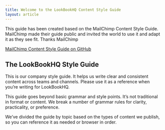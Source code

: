 ```yaml
---
title: Welcome to the LookBookHQ Content Style Guide
layout: article
---
```


This guide has been created based on the MailChimp Content Style Guide.  MailChimp made their guide public and invited the world to use it and adapt it as they see fit.  Thanks MailChimp

[MailChimp Content Style Guide on GitHub](https://github.com/mailchimp/content-style-guide)

## The LookBookHQ Style Guide

This is our company style guide.  It helps us write clear and consistent content across teams and channels.  Please use it as a reference when you’re writing for LookBookHQ.

This guide goes beyond basic grammar and style points.  It’s not traditional in format or content.  We break a number of grammar rules for clarity, practicality, or preference. 

We’ve divided the guide by topic based on the types of content we publish, so you can reference it as needed or browser in order. 
